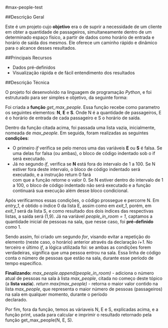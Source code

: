#max-people-test

##Descrição Geral

Este é um projeto cujo **objetivo** era o de suprir a necessidade de um cliente em obter a quantidade de passageiros, simultaneamente dentro de um determinado espaço físico, a partir de dados como horário de entrada e horário de saída dos mesmos. Ele oferece um caminho rápido e dinâmico para o alcance desses resultados.


##Principais Recursos

- Dados pré-definidos
- Visualização rápida e de fácil entendimento dos resultados


##Descrição Técnica

O projeto foi desenvolvido na linguagem de programação *Python*, e foi estruturado para ser simples e objetivo, da seguinte forma:

Foi criada a **função** *get_max_people*. Essa função recebe como parametro os seguintes elementos: **N**, **E** e **S**. Onde N é a quantidade de passageiros, E é o horário de entrada de cada passageiro e S o horário de saída.

Dentro da função citada acima, foi passada uma lista vazia, inicialmente, nomeada de *max_people*.
Em seguida, foram realizadas as seguintes **condições**:

  - O primeiro *if* verifica se pelo menos uma das variáveis **E** ou **S** é falsa. Se uma delas for falsa (ou ambas), o bloco de código indentado sob o if será executado.
  - Já no segundo *if*, verifica se **N** está fora do intervalo de 1 a 100. Se N estiver fora deste intervalo, o bloco de código indentado será executado, e a instrução return 0 fará   
    com que a função retorne o valor 0. Se N estiver dentro do intervalo de 1 a 100, o bloco de código indentado não será executado e a função continuará sua execução além desse bloco 
    condicional.

Após verificarmos essas condições, o código prossegue e percorre N. 
Em *entry_1*, é obtido o índice 0 da lista E, assim como em *exit_1*, porém, em *exit_1* será da lista S, e como resultado dos dois índices das respectivas listas, a saída será (1,9).
Já na variável *people_in_room = 1*, captamos a quantidade inicial de pessoas na sala, que nesse caso, foi **pré-definido** como 1. 

Sendo assim, foi criado um segundo *for*, visando evitar a repetição do elemento (neste caso, o horário) anterior através da declaração *i+1*.
No terceiro e último *if*, a lógica utilizada foi: se ambas as condições forem verdadeiras, significa que uma pessoa entrou na sala. Essa linha de código conta o número de pessoas que estão na sala, durante esse período de tempo específico.

**Finalizando:**
  *max_people.append(people_in_room)* - adiciona o número atual de pessoas na sala à lista *max_people*, citada no começo deste tópico (a **lista vazia**).
  *return max(max_people)* - retorna o maior valor contido na lista *max_people*, que representa o maior número de pessoas (passageiros) na sala em qualquer momento, durante o período    
  declarado.

  Por fim, fora da função, temos as váriaveis N, E e S, explicadas acima, e a função print, usada para calcular e imprimir o resultado retornado pela função get_max_people(N, E, S).

  













   
